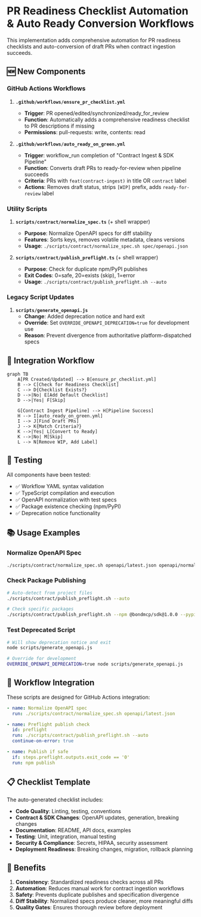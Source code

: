 # PR Readiness Checklist Automation & Auto Ready Conversion Workflows

This implementation adds comprehensive automation for PR readiness checklists and auto-conversion of draft PRs when contract ingestion succeeds.

## 🆕 New Components

### GitHub Actions Workflows

1. **`.github/workflows/ensure_pr_checklist.yml`**
   - **Trigger**: PR opened/edited/synchronized/ready_for_review
   - **Function**: Automatically adds a comprehensive readiness checklist to PR descriptions if missing
   - **Permissions**: pull-requests: write, contents: read

2. **`.github/workflows/auto_ready_on_green.yml`**
   - **Trigger**: workflow_run completion of "Contract Ingest & SDK Pipeline"
   - **Function**: Converts draft PRs to ready-for-review when pipeline succeeds
   - **Criteria**: PRs with `feat(contract-ingest)` in title OR `contract` label
   - **Actions**: Removes draft status, strips `[WIP]` prefix, adds `ready-for-review` label

### Utility Scripts

1. **`scripts/contract/normalize_spec.ts`** (+ shell wrapper)
   - **Purpose**: Normalize OpenAPI specs for diff stability
   - **Features**: Sorts keys, removes volatile metadata, cleans versions
   - **Usage**: `./scripts/contract/normalize_spec.sh spec/openapi.json`

2. **`scripts/contract/publish_preflight.ts`** (+ shell wrapper)
   - **Purpose**: Check for duplicate npm/PyPI publishes
   - **Exit Codes**: 0=safe, 20=exists (skip), 1=error
   - **Usage**: `./scripts/contract/publish_preflight.sh --auto`

### Legacy Script Updates

1. **`scripts/generate_openapi.js`**
   - **Change**: Added deprecation notice and hard exit
   - **Override**: Set `OVERRIDE_OPENAPI_DEPRECATION=true` for development use
   - **Reason**: Prevent divergence from authoritative platform-dispatched specs

## 🔄 Integration Workflow

```mermaid
graph TB
    A[PR Created/Updated] --> B[ensure_pr_checklist.yml]
    B --> C[Check for Readiness Checklist]
    C --> D{Checklist Exists?}
    D -->|No| E[Add Default Checklist]
    D -->|Yes| F[Skip]
    
    G[Contract Ingest Pipeline] --> H[Pipeline Success]
    H --> I[auto_ready_on_green.yml]
    I --> J[Find Draft PRs]
    J --> K{Match Criteria?}
    K -->|Yes| L[Convert to Ready]
    K -->|No| M[Skip]
    L --> N[Remove WIP, Add Label]
```

## 🧪 Testing

All components have been tested:

- ✅ Workflow YAML syntax validation
- ✅ TypeScript compilation and execution
- ✅ OpenAPI normalization with test specs
- ✅ Package existence checking (npm/PyPI)
- ✅ Deprecation notice functionality

## 📚 Usage Examples

### Normalize OpenAPI Spec
```bash
./scripts/contract/normalize_spec.sh openapi/latest.json openapi/normalized.json
```

### Check Package Publishing
```bash
# Auto-detect from project files
./scripts/contract/publish_preflight.sh --auto

# Check specific packages
./scripts/contract/publish_preflight.sh --npm @bondmcp/sdk@1.0.0 --pypi bondmcp-sdk@1.0.0
```

### Test Deprecated Script
```bash
# Will show deprecation notice and exit
node scripts/generate_openapi.js

# Override for development
OVERRIDE_OPENAPI_DEPRECATION=true node scripts/generate_openapi.js
```

## 🔧 Workflow Integration

These scripts are designed for GitHub Actions integration:

```yaml
- name: Normalize OpenAPI spec
  run: ./scripts/contract/normalize_spec.sh openapi/latest.json

- name: Preflight publish check
  id: preflight
  run: ./scripts/contract/publish_preflight.sh --auto
  continue-on-error: true

- name: Publish if safe
  if: steps.preflight.outputs.exit_code == '0'
  run: npm publish
```

## 📋 Checklist Template

The auto-generated checklist includes:

- **Code Quality**: Linting, testing, conventions
- **Contract & SDK Changes**: OpenAPI updates, generation, breaking changes
- **Documentation**: README, API docs, examples
- **Testing**: Unit, integration, manual testing
- **Security & Compliance**: Secrets, HIPAA, security assessment
- **Deployment Readiness**: Breaking changes, migration, rollback planning

## 🎯 Benefits

1. **Consistency**: Standardized readiness checks across all PRs
2. **Automation**: Reduces manual work for contract ingestion workflows
3. **Safety**: Prevents duplicate publishes and specification divergence
4. **Diff Stability**: Normalized specs produce cleaner, more meaningful diffs
5. **Quality Gates**: Ensures thorough review before deployment